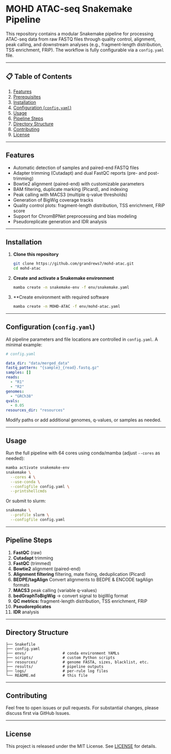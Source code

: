 # MOHD ATAC-seq Snakemake Pipeline

This repository contains a modular Snakemake pipeline for processing ATAC-seq data from raw FASTQ files through quality control, alignment, peak calling, and downstream analyses (e.g., fragment-length distribution, TSS enrichment, FRiP). The workflow is fully configurable via a `config.yaml` file.

---

## 📋 Table of Contents

1. [Features](#features)
2. [Prerequisites](#prerequisites)
3. [Installation](#installation)
4. [Configuration (`config.yaml`)](#configuration-configyaml)
5. [Usage](#usage)
6. [Pipeline Steps](#pipeline-steps)
7. [Directory Structure](#directory-structure)
8. [Contributing](#contributing)
9. [License](#license)

---

## Features

* Automatic detection of samples and paired-end FASTQ files
* Adapter trimming (Cutadapt) and dual FastQC reports (pre- and post-trimming)
* Bowtie2 alignment (paired-end) with customizable parameters
* BAM filtering, duplicate marking (Picard), and indexing
* Peak calling with MACS3 (multiple q-value thresholds)
* Generation of BigWig coverage tracks
* Quality control plots: fragment-length distribution, TSS enrichment, FRiP score
* Support for ChromBPNet preprocessing and bias modeling
* Pseudoreplicate generation and IDR analysis

---

## Installation

1. **Clone this repository**

   ```bash
   git clone https://github.com/grandrews7/mohd-atac.git
   cd mohd-atac
   ```

2. **Create and activate a Snakemake environment**

   ```bash
   mamba create -n snakemake-env -f env/snakemake.yaml
   ```

3. **Create environment with required software

   ```bash
   mamba create -n MOHD-ATAC -f env/mohd-atac.yaml
   ```
---

## Configuration (`config.yaml`)

All pipeline parameters and file locations are controlled in `config.yaml`. A minimal example:

```yaml
# config.yaml

data_dir: "data/merged_data"
fastq_pattern: "{sample}_{read}.fastq.gz"
samples: []
reads:
  - "R1"
  - "R2"
genomes:
  - "GRCh38"
qvals:
  - 0.05
resources_dir: "resources"
```

Modify paths or add additional genomes, q-values, or samples as needed.

---

## Usage

Run the full pipeline with 64 cores using conda/mamba (adjust `--cores` as needed):

```bash
mamba activate snakemake-env
snakemake \
  --cores 4 \
  --use-conda \
  --configfile config.yaml \
  --printshellcmds
```

Or submit to slurm:

```bash
snakemake \
  --profile slurm \
  --configfile config.yaml
```

---

## Pipeline Steps

1. **FastQC** (raw)
2. **Cutadapt** trimming
3. **FastQC** (trimmed)
4. **Bowtie2** alignment (paired-end)
5. **Alignment filtering** filtering, mate fixing, deduplication (Picard)
6. **BEDPE/tagAlign** Convert alignments to BEDPE & ENCODE tagAlign formats
7. **MACS3** peak calling (variable q-values)
8. **bedGraphToBigWig** → convert signal to bigWig format
9. **QC metrics:** fragment-length distribution, TSS enrichment, FRiP
11. **Pseudoreplicates**
12. **IDR** analysis

---

## Directory Structure

```
├── Snakefile
├── config.yaml
├── envs/                # conda environment YAMLs
├── scripts/             # custom Python scripts
├── resources/           # genome FASTA, sizes, blacklist, etc.
├── results/             # pipeline outputs
├── logs/                # per-rule log files
└── README.md            # this file
```

---

## Contributing

Feel free to open issues or pull requests. For substantial changes, please discuss first via GitHub Issues.

---

## License

This project is released under the MIT License. See [LICENSE](LICENSE) for details.
